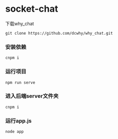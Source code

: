 # socket-chat

下载why_chat
```
git clone https://github.com/dcwhy/why_chat.git
```
### 安装依赖
```
cnpm i
```
### 运行项目
```
npm run serve
```
### 进入后端server文件夹
```
cnpm i
```
### 运行app.js
```
node app
```
